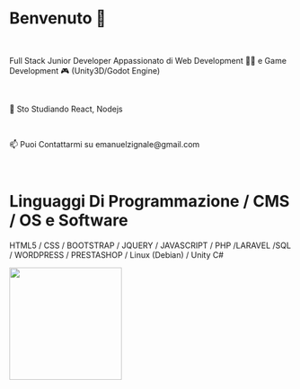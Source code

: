<h1> Benvenuto 👋 </h1><br>

<p> Full Stack Junior Developer Appassionato di Web Development 👨‍💻 e Game Development 🎮 (Unity3D/Godot Engine) </p> <br>

<p> 🌱 Sto Studiando React, Nodejs </p> <br>

<p> 📫 Puoi Contattarmi su emanuelzignale@gmail.com</p> <br>

<h1> Linguaggi Di Programmazione / CMS  / OS e Software</h1>

<p>  HTML5 / CSS / BOOTSTRAP / JQUERY / JAVASCRIPT / PHP /LARAVEL /SQL / WORDPRESS / PRESTASHOP / Linux (Debian) / Unity C# </p>

<img src="https://raw.githubusercontent.com/marwin1991/profile-technology-icons/refs/heads/main/icons/html.png" width="200" />

